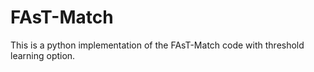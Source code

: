 # FAsT-Match
This is a python implementation of the FAsT-Match code with threshold learning option.
